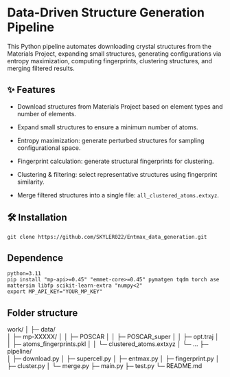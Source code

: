 #  Data-Driven Structure Generation Pipeline

This Python pipeline automates downloading crystal structures from the Materials Project, expanding small structures, generating configurations via entropy maximization, computing fingerprints, clustering structures, and merging filtered results.

## ✨ Features

- Download structures from Materials Project based on element types and number of elements.

- Expand small structures to ensure a minimum number of atoms.

- Entropy maximization: generate perturbed structures for sampling configurational space.

- Fingerprint calculation: generate structural fingerprints for clustering.

- Clustering & filtering: select representative structures using fingerprint similarity.

- Merge filtered structures into a single file: `all_clustered_atoms.extxyz`.

## 🛠️ Installation

```
git clone https://github.com/SKYLER022/Entmax_data_generation.git
```
## Dependence

```
python=3.11
pip install "mp-api>=0.45" "emmet-core>=0.45" pymatgen tqdm torch ase mattersim libfp scikit-learn-extra "numpy<2"
export MP_API_KEY="YOUR_MP_KEY"
```
## Folder structure

work/
│
├─ data/                     
│   ├─ mp-XXXXX/
│   │   ├─ POSCAR
│   │   ├─ POSCAR_super
│   │   ├─ opt.traj
│   │   ├─ atoms_fingerprints.pkl
│   │   └─ clustered_atoms.extxyz
│   └─ ...
├─ pipeline/                 
│   ├─ download.py
│   ├─ supercell.py
│   ├─ entmax.py
│   ├─ fingerprint.py
│   ├─ cluster.py
│   └─ merge.py
├─ main.py
├─ test.py
└─ README.md







